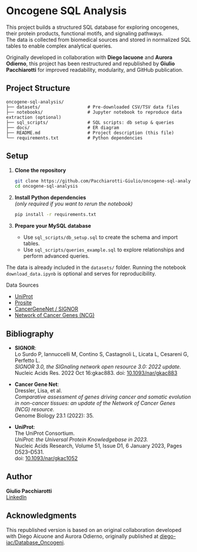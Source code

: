 # Oncogene SQL Analysis

This project builds a structured SQL database for exploring oncogenes, their protein products, functional motifs, and signaling pathways.  
The data is collected from biomedical sources and stored in normalized SQL tables to enable complex analytical queries.

Originally developed in collaboration with **Diego Iacuone** and **Aurora Odierno**, this project has been restructured and republished by **Giulio Pacchiarotti** for improved readability, modularity, and GitHub publication.

##  Project Structure

```
oncogene-sql-analysis/
├── datasets/                  # Pre-downloaded CSV/TSV data files
├── notebooks/                 # Jupyter notebook to reproduce data extraction (optional)
├── sql_scripts/               # SQL scripts: db setup & queries
├── docs/                      # ER diagram
├── README.md                  # Project description (this file)
└── requirements.txt           # Python dependencies
```

##  Setup

1. **Clone the repository**  
   ```bash
   git clone https://github.com/Pacchiarotti-Giulio/oncogene-sql-analysis.git
   cd oncogene-sql-analysis
   ```

2. **Install Python dependencies**  
   *(only required if you want to rerun the notebook)*  
   ```bash
   pip install -r requirements.txt
   ```

3. **Prepare your MySQL database**  
   - Use `sql_scripts/db_setup.sql` to create the schema and import tables.
   - Use `sql_scripts/queries_example.sql` to explore relationships and perform advanced queries.

 The data is already included in the `datasets/` folder. Running the notebook `download_data.ipynb` is optional and serves for reproducibility.

 Data Sources

- [UniProt](https://www.uniprot.org/)
- [Prosite](https://prosite.expasy.org/)
- [CancerGeneNet / SIGNOR](https://signor.uniroma2.it/)
- [Network of Cancer Genes (NCG)](https://network-cancer-genes.org/)

##  Bibliography

- **SIGNOR**:  
  Lo Surdo P, Iannuccelli M, Contino S, Castagnoli L, Licata L, Cesareni G, Perfetto L.  
  _SIGNOR 3.0, the SIGnaling network open resource 3.0: 2022 update._  
  Nucleic Acids Res. 2022 Oct 16:gkac883. doi: [10.1093/nar/gkac883](https://doi.org/10.1093/nar/gkac883)

- **Cancer Gene Net**:  
  Dressler, Lisa, et al.  
  _Comparative assessment of genes driving cancer and somatic evolution in non-cancer tissues: an update of the Network of Cancer Genes (NCG) resource._  
  Genome Biology 23.1 (2022): 35.

- **UniProt**:  
  The UniProt Consortium.  
  _UniProt: the Universal Protein Knowledgebase in 2023._  
  Nucleic Acids Research, Volume 51, Issue D1, 6 January 2023, Pages D523–D531.  
  doi: [10.1093/nar/gkac1052](https://doi.org/10.1093/nar/gkac1052)

##  Author

**Giulio Pacchiarotti**  
[LinkedIn](https://www.linkedin.com/in/giulio-pacchiarotti-4aab80265)

##  Acknowledgments
This republished version is based on an original collaboration developed with Diego Aicuone and Aurora Odierno, 
originally published at [diego-iac/Database_Oncogeni](https://github.com/diego-iac/Database_Oncogeni).

